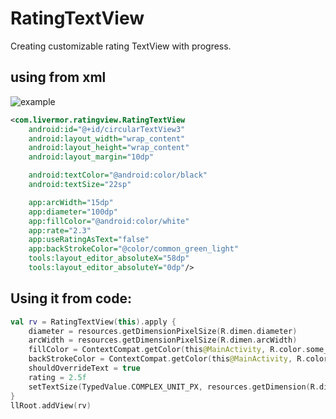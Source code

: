 # RatingTextView
Creating customizable rating TextView with progress.

## using from xml

![example](https://github.com/Liverm0r/Rating-TextView/blob/master/example.png)

```xml
<com.livermor.ratingview.RatingTextView
    android:id="@+id/circularTextView3"
    android:layout_width="wrap_content"
    android:layout_height="wrap_content"
    android:layout_margin="10dp"

    android:textColor="@android:color/black"
    android:textSize="22sp"

    app:arcWidth="15dp"
    app:diameter="100dp"
    app:fillColor="@android:color/white"
    app:rate="2.3"
    app:useRatingAsText="false"
    app:backStrokeColor="@color/common_green_light"
    tools:layout_editor_absoluteX="58dp"
    tools:layout_editor_absoluteY="0dp"/>
```

## Using it from code:

```kotlin
val rv = RatingTextView(this).apply {
    diameter = resources.getDimensionPixelSize(R.dimen.diameter)
    arcWidth = resources.getDimensionPixelSize(R.dimen.arcWidth)
    fillColor = ContextCompat.getColor(this@MainActivity, R.color.some_color)
    backStrokeColor = ContextCompat.getColor(this@MainActivity, R.color.some_color2)
    shouldOverrideText = true
    rating = 2.5f
    setTextSize(TypedValue.COMPLEX_UNIT_PX, resources.getDimension(R.dimen.textSize))
}
llRoot.addView(rv)
```
